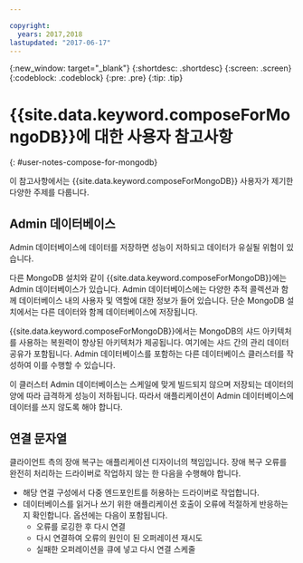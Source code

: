 ```yaml
---

copyright:
  years: 2017,2018
lastupdated: "2017-06-17"
---
```


{:new_window: target="_blank"}
{:shortdesc: .shortdesc}
{:screen: .screen}
{:codeblock: .codeblock}
{:pre: .pre}
{:tip: .tip}

# {{site.data.keyword.composeForMongoDB}}에 대한 사용자 참고사항
{: #user-notes-compose-for-mongodb}

이 참고사항에서는 {{site.data.keyword.composeForMongoDB}} 사용자가 제기한 다양한 주제를 다룹니다.

## Admin 데이터베이스

Admin 데이터베이스에 데이터를 저장하면 성능이 저하되고 데이터가 유실될 위험이 있습니다.

다른 MongoDB 설치와 같이 {{site.data.keyword.composeForMongoDB}}에는 Admin 데이터베이스가 있습니다. Admin 데이터베이스에는 다양한 추적 콜렉션과 함께 데이터베이스 내의 사용자 및 역할에 대한 정보가 들어 있습니다. 단순 MongoDB 설치에서는 다른 데이터와 함께 데이터베이스에 저장됩니다. 

{{site.data.keyword.composeForMongoDB}}에서는 MongoDB의 샤드 아키텍처를 사용하는 복원력이 향상된 아키텍처가 제공됩니다. 여기에는 샤드 간의 관리 데이터 공유가 포함됩니다. Admin 데이터베이스를 포함하는 다른 데이터베이스 클러스터를 작성하여 이를 수행할 수 있습니다.

이 클러스터 Admin 데이터베이스는 스케일에 맞게 빌드되지 않으며 저장되는 데이터의 양에 따라 급격하게 성능이 저하됩니다. 따라서 애플리케이션이 Admin 데이터베이스에 데이터를 쓰지 않도록 해야 합니다.

## 연결 문자열

클라이언트 측의 장애 복구는 애플리케이션 디자이너의 책임입니다. 장애 복구 오류를 완전히 처리하는 드라이버로 작업하지 않는 한 다음을 수행해야 합니다.

* 해당 연결 구성에서 다중 엔드포인트를 허용하는 드라이버로 작업합니다.
* 데이터베이스를 읽거나 쓰기 위한 애플리케이션 호출이 오류에 적절하게 반응하는지 확인합니다. 옵션에는 다음이 포함됩니다.
  + 오류를 로깅한 후 다시 연결
  + 다시 연결하여 오류의 원인이 된 오퍼레이션 재시도
  + 실패한 오퍼레이션을 큐에 넣고 다시 연결 스케줄






